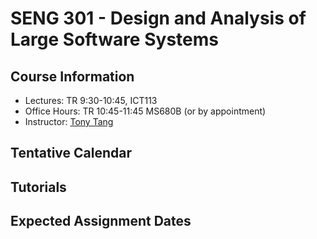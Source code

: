 # SENG 301 - Design and Analysis of Large Software Systems

## Course Information

* Lectures: TR 9:30-10:45, ICT113
* Office Hours: TR 10:45-11:45 MS680B (or by appointment)
* Instructor: [Tony Tang](http://hcitang.org)

## Tentative Calendar

## Tutorials

## Expected Assignment Dates


